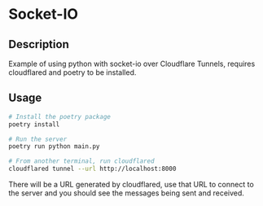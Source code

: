 # Socket-IO

## Description

Example of using python with socket-io over Cloudflare Tunnels, requires cloudflared and poetry to be installed.

## Usage

```bash
# Install the poetry package
poetry install

# Run the server
poetry run python main.py

# From another terminal, run cloudflared
cloudflared tunnel --url http://localhost:8000
```

There will be a URL generated by cloudflared, use that URL to connect to the server and you should see the messages being sent and received.
